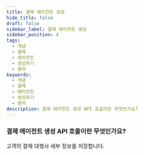 ```yaml
---
title: 결제 에이전트 생성
hide_title: false
draft: false
sidebar_label: 결제 에이전트 생성
sidebar_position: 4
tags:
  - 개념
  - 결제
  - 에이전트
  - 생성하기
  - 용어
keywords:
  - 개념
  - 결제
  - 에이전트
  - 생성하기
  - 용어
description: 결제 에이전트 생성 API 호출이란 무엇인가요?
---
```


### 결제 에이전트 생성 API 호출이란 무엇인가요?

고객의 결제 대행사 세부 정보를 저장합니다.
